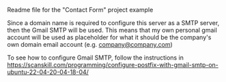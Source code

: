 Readme file for the "Contact Form" project example

Since a domain name is required to configure this server as a SMTP server, then the Gmail SMTP will be used. This means that my own personal gmail account will be used as
placeholder for what it should be the company's own domain email account (e.g. company@company.com)

To see how to configure Gmail SMTP, follow the instructions in https://scanskill.com/programming/configure-postfix-with-gmail-smtp-on-ubuntu-22-04-20-04-18-04/